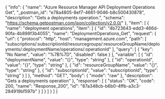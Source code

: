 {
  "info": {
    "name": "Azure Resource Manager API Deployment Operations Get",
    "_postman_id": "e78a4805-8ef7-4661-9046-b8c500430878",
    "description": "Gets a deployments operation.",
    "schema": "https://schema.getpostman.com/json/collection/v2.0.0/"
  },
  "item": [
    {
      "name": "deployment operations",
      "item": [
        {
          "id": "4b723643-edd3-466d-90fa-4b898f3b4055",
          "name": "DeploymentOperations_Get",
          "request": {
            "url": {
              "protocol": "http",
              "host": "management.azure.com",
              "path": [
                "subscriptions/:subscriptionId/resourcegroups/:resourceGroupName/deployments/:deploymentName/operations/:operationId"
              ],
              "query": [
                {
                  "key": "No Name",
                  "value": "%7B%7D",
                  "disabled": false
                }
              ],
              "variable": [
                {
                  "id": "deploymentName",
                  "value": "{}",
                  "type": "string"
                },
                {
                  "id": "operationId",
                  "value": "{}",
                  "type": "string"
                },
                {
                  "id": "resourceGroupName",
                  "value": "{}",
                  "type": "string"
                },
                {
                  "id": "subscriptionId",
                  "value": "subscriptionId",
                  "type": "string"
                }
              ]
            },
            "method": "GET",
            "body": {
              "mode": "raw"
            },
            "description": "Gets a deployments operation"
          },
          "response": [
            {
              "status": "OK",
              "code": 200,
              "name": "Response_200",
              "id": "87a348cb-b6b0-4ffb-a3c3-284919bf597b"
            }
          ]
        }
      ]
    }
  ]
}